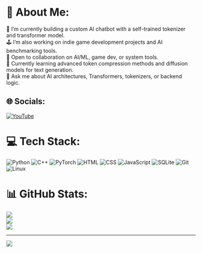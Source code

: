 # 💫 About Me:
🧠 I’m currently building a custom AI chatbot with a self-trained tokenizer and transformer model.<br>
🕹️ I’m also working on indie game development projects and AI benchmarking tools.<br>
🤝 Open to collaboration on AI/ML, game dev, or system tools.<br>
🌱 Currently learning advanced token compression methods and diffusion models for text generation.<br>
💬 Ask me about AI architectures, Transformers, tokenizers, or backend logic.<br>

## 🌐 Socials:
[![YouTube](https://img.shields.io/badge/YouTube-red?logo=youtube&logoColor=white)](https://youtube.com/@sylo_3285)

# 💻 Tech Stack:
![Python](https://img.shields.io/badge/python-3670A0?style=for-the-badge&logo=python&logoColor=ffdd54) ![C++](https://img.shields.io/badge/c++-%2300599C.svg?style=for-the-badge&logo=c%2B%2B&logoColor=white) ![PyTorch](https://img.shields.io/badge/pytorch-%23EE4C2C.svg?style=for-the-badge&logo=pytorch&logoColor=white) ![HTML](https://img.shields.io/badge/html-%23E34F26.svg?style=for-the-badge&logo=html5&logoColor=white) ![CSS](https://img.shields.io/badge/css-%231572B6.svg?style=for-the-badge&logo=css3&logoColor=white) ![JavaScript](https://img.shields.io/badge/javascript-%23323330.svg?style=for-the-badge&logo=javascript&logoColor=%23F7DF1E) ![SQLite](https://img.shields.io/badge/sqlite-%2307405e.svg?style=for-the-badge&logo=sqlite&logoColor=white) ![Git](https://img.shields.io/badge/git-%23F05033.svg?style=for-the-badge&logo=git&logoColor=white) ![Linux](https://img.shields.io/badge/linux-%23000.svg?style=for-the-badge&logo=linux&logoColor=white)

# 📊 GitHub Stats:
![](https://github-readme-stats.vercel.app/api?username=sylo3285&theme=tokyonight&hide_border=false&include_all_commits=true&count_private=true)<br/>
![](https://github-readme-streak-stats.herokuapp.com/?user=sylo3285&theme=tokyonight&hide_border=false)<br/>
![](https://github-readme-stats.vercel.app/api/top-langs/?username=sylo3285&theme=tokyonight&hide_border=false&layout=compact)

---
[![](https://visitcount.itsvg.in/api?id=sylo3285&icon=0&color=0)](https://visitcount.itsvg.in)

